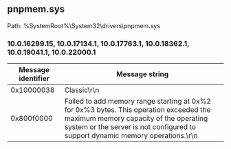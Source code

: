 ## pnpmem.sys

Path: %SystemRoot%\System32\drivers\pnpmem.sys

### 10.0.16299.15, 10.0.17134.1, 10.0.17763.1, 10.0.18362.1, 10.0.19041.1, 10.0.22000.1

Message identifier | Message string
--- | ---
0x10000038 | Classic\r\n
0x800f0000 | Failed to add memory range starting at 0x%2 for 0x%3 bytes.  This operation exceeded the maximum memory capacity of the operating system or the server is not configured to support dynamic memory operations.\r\n
